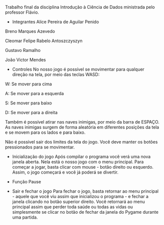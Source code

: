 Trabalho final da disciplina Introdução à Ciência de Dados ministrada pelo professor Flávio.

- Integrantes
Alice Pereira de Aguilar Penido

Breno Marques Azevedo

Cleomar Felipe Rabelo Antoszczyszyn 

Gustavo Ramalho

João Victor Mendes

- Controles 
No nosso jogo é possível se movimentar para qualquer direção na tela, por meio das teclas WASD:

W: Se mover para cima

A: Se mover para a esquerda

S: Se mover para baixo

D: Se mover para a direita
	
  Também é possível atirar nas naves inimigas, por meio da barra de ESPAÇO.
	As naves inimigas surgem de forma aleatória em diferentes posições da tela e se movem para
	os lados e para baixo.

  Não é possível sair dos limites da tela do jogo.
	Você deve manter os botões pressionados para se movimentar.
	
- Inicialização do jogo
Após compilar o programa você verá uma nova janela aberta. Nela está o nosso jogo com o menu principal. 
Para começar a jogar, basta clicar com mouse - botão direito ou esquerdo. Assim, o jogo começará e você
já poderá se divertir.

- Função Pause

- Sair e fechar o jogo
Para fechar o jogo, basta retornar ao menu principal - aquele que você viu assim que inicializou o programa -
e fechar a janela clicando no botão superior direito. Você retornará ao menu principal assim que perder toda
saúde ou todas as vidas ou simplesmente se clicar no botão de fechar da janela do Pygame durante uma partida.

